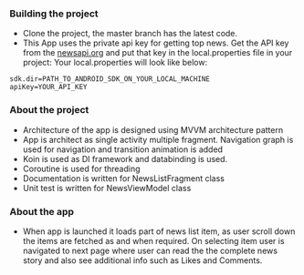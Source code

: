 ### Building the project

* Clone the project, the master branch has the latest code.
* This App uses the private api key for getting top news. Get the API key from the [newsapi.org](https://newsapi.org/)
and put that key in the local.properties file in your project: Your local.properties will look like below:

```
sdk.dir=PATH_TO_ANDROID_SDK_ON_YOUR_LOCAL_MACHINE
apiKey=YOUR_API_KEY
```

### About the project

* Architecture of the app is designed using MVVM architecture pattern
* App is architect as single activity multiple fragment. Navigation graph is used for navigation and transition animation is added
* Koin is used as DI framework and databinding is used.
* Coroutine is used for threading
* Documentation is written for NewsListFragment class
* Unit test is written for NewsViewModel class

### About the app

* When app is launched it loads part of news list item, as user scroll down the items are
fetched as and when required. On selecting item user is navigated to next page where user
can read the the complete news story and also see additional info such as Likes and Comments.